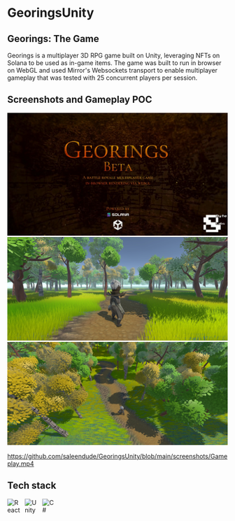 # GeoringsUnity

## Georings: The Game

Georings is a multiplayer 3D RPG game built on Unity, leveraging NFTs on Solana to be used as in-game items. The game was built to run in browser on WebGL and used Mirror's Websockets transport to enable multiplayer gameplay that was tested with 25 concurrent players per session.

## Screenshots and Gameplay POC

![Homepage](/screenshots/1.jpg "Homepage")
![Homepage](/screenshots/2.jpg "Homepage")
![Homepage](/screenshots/3.jpg "Homepage")

https://github.com/saleendude/GeoringsUnity/blob/main/screenshots/Gameplay.mp4

## Tech stack

<img align="left" alt="React" width="30px" style="padding-right:10px;" src="https://cdn.jsdelivr.net/gh/devicons/devicon/icons/react/react-original.svg" />
<img align="left" alt="Unity" width="30px" style="padding-right:10px;" src="https://cdn.jsdelivr.net/gh/devicons/devicon/icons/unity/unity-original.svg" />
<img align="left" alt="C#" width="30px" style="padding-right:10px;" src="https://cdn.jsdelivr.net/gh/devicons/devicon/icons/csharp/csharp-line.svg" />

